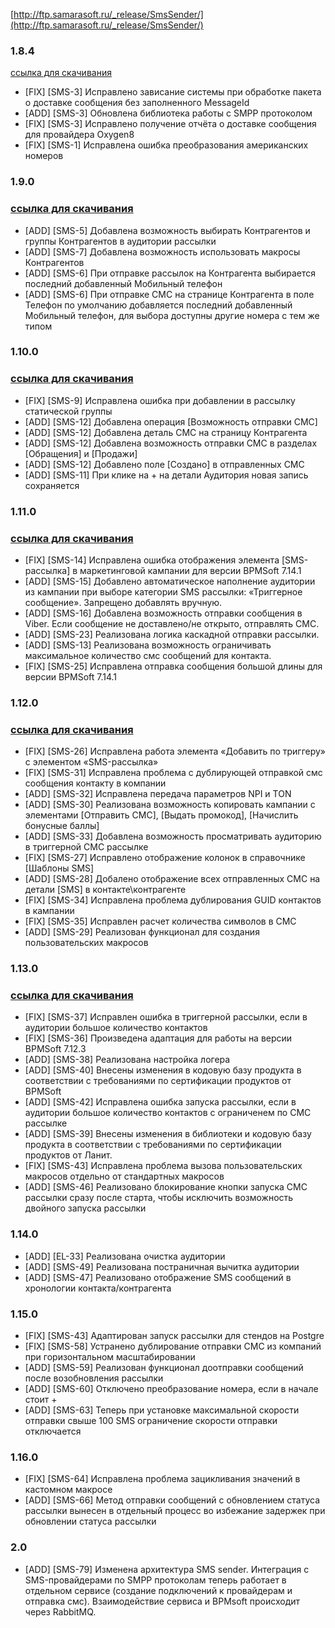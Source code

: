 [http://ftp.samarasoft.ru/_release/SmsSender/](http://ftp.samarasoft.ru/_release/SmsSender/)

### 1.8.4  
  
[ссылка для скачивания](http://ftp.samarasoft.ru/_release/SmsSender/1.8.4/SmsSender1.8.4.zip)[](https://samarasoft.com/docs/sms-sender/changelog/#1-8-4%D1%81%D1%81%D1%8B%D0%BB%D0%BA%D0%B0-%D0%B4%D0%BB%D1%8F-%D1%81%D0%BA%D0%B0%D1%87%D0%B8%D0%B2%D0%B0%D0%BD%D0%B8%D1%8F)

- [FIX] [SMS-3] Исправлено зависание системы при обработке пакета о доставке сообщения без заполненного MessageId
- [ADD] [SMS-3] Обновлена библиотека работы с SMPP протоколом
- [FIX] [SMS-3] Исправлено получение отчёта о доставке сообщения для провайдера Oxygen8
- [FIX] [SMS-1] Исправлена ошибка преобразования американских номеров

### 1.9.0[](https://samarasoft.com/docs/sms-sender/changelog/#1-9-0)

### [ссылка для скачивания](http://ftp.samarasoft.ru/_release/SmsSender/1.9.0/SmsSender1.9.0.zip)[](https://samarasoft.com/docs/sms-sender/changelog/#%D1%81%D1%81%D1%8B%D0%BB%D0%BA%D0%B0-%D0%B4%D0%BB%D1%8F-%D1%81%D0%BA%D0%B0%D1%87%D0%B8%D0%B2%D0%B0%D0%BD%D0%B8%D1%8F)

- [ADD] [SMS-5] Добавлена возможность выбирать Контрагентов и группы Контрагентов в аудитории рассылки
- [ADD] [SMS-7] Добавлена возможность использовать макросы Контрагентов
- [ADD] [SMS-6] При отправке рассылок на Контрагента выбирается последний добавленный Мобильный телефон
- [ADD] [SMS-6] При отправке СМС на странице Контрагента в поле Телефон по умолчанию добавляется последний добавленный Мобильный телефон, для выбора доступны другие номера с тем же типом

### 1.10.0[](https://samarasoft.com/docs/sms-sender/changelog/#1-10-0)

### [ссылка для скачивания](http://ftp.samarasoft.ru/_release/SmsSender/1.10.0/SmsSender1.10.0.zip)[](https://samarasoft.com/docs/sms-sender/changelog/#%D1%81%D1%81%D1%8B%D0%BB%D0%BA%D0%B0-%D0%B4%D0%BB%D1%8F-%D1%81%D0%BA%D0%B0%D1%87%D0%B8%D0%B2%D0%B0%D0%BD%D0%B8%D1%8F-1)

- [FIX] [SMS-9] Исправлена ошибка при добавлении в рассылку статической группы
- [ADD] [SMS-12] Добавлена операция [Возможность отправки СМС]
- [ADD] [SMS-12] Добавлена деталь СМС на страницу Контрагента
- [ADD] [SMS-12] Добавлена возможность отправки СМС в разделах [Обращения] и [Продажи]
- [ADD] [SMS-12] Добавлено поле [Создано] в отправленных СМС
- [ADD] [SMS-11] При клике на + на детали Аудитория новая запись сохраняется

### 1.11.0[](https://samarasoft.com/docs/sms-sender/changelog/#1-11-0)

### [ссылка для скачивания](http://ftp.samarasoft.ru/_release/SmsSender/1.11.0/SmsSender1.11.zip)[](https://samarasoft.com/docs/sms-sender/changelog/#%D1%81%D1%81%D1%8B%D0%BB%D0%BA%D0%B0-%D0%B4%D0%BB%D1%8F-%D1%81%D0%BA%D0%B0%D1%87%D0%B8%D0%B2%D0%B0%D0%BD%D0%B8%D1%8F-2)

- [FIX] [SMS-14] Исправлена ошибка отображения элемента [SMS-рассылка] в маркетинговой кампании для версии BPMSoft 7.14.1
- [ADD] [SMS-15] Добавлено автоматическое наполнение аудитории из кампании при выборе категории SMS рассылки: «Триггерное сообщение». Запрещено добавлять вручную.
- [ADD] [SMS-16] Добавлена возможность отправки сообщения в Viber. Если сообщение не доставлено/не открыто, отправлять СМС.
- [ADD] [SMS-23] Реализована логика каскадной отправки рассылки.
- [ADD] [SMS-13] Реализована возможность ограничивать максимальное количество смс сообщений для контакта.
- [FIX] [SMS-25] Исправлена отправка сообщения большой длины для версии BPMSoft 7.14.1  
    

### 1.12.0[](https://samarasoft.com/docs/sms-sender/changelog/#1-12-0)

### [ссылка для скачивания](http://ftp.samarasoft.ru/_release/SmsSender/1.12.0/SmsSender1.12.zip)[](https://samarasoft.com/docs/sms-sender/changelog/#%D1%81%D1%81%D1%8B%D0%BB%D0%BA%D0%B0-%D0%B4%D0%BB%D1%8F-%D1%81%D0%BA%D0%B0%D1%87%D0%B8%D0%B2%D0%B0%D0%BD%D0%B8%D1%8F-3)

- [FIX] [SMS-26] Исправлена работа элемента «Добавить по триггеру» с элементом «SMS-рассылка»
- [FIX] [SMS-31] Исправлена проблема с дублирующей отправкой смс сообщения контакту в компании
- [ADD] [SMS-32] Исправлена передача параметров NPI и TON
- [ADD] [SMS-30] Реализована возможность копировать кампании с элементами [Отправить СМС], [Выдать промокод], [Начислить бонусные баллы]
- [ADD] [SMS-33] Добавлена возможность просматривать аудиторию в триггерной СМС рассылке
- [FIX] [SMS-27] Исправлено отображение колонок в справочнике [Шаблоны SMS]
- [ADD] [SMS-28] Добалено отображение всех отправленных СМС на детали [SMS] в контакте\контрагенте
- [FIX] [SMS-34] Исправлена проблема дублирования GUID контактов в кампании
- [FIX] [SMS-35] Исправлен расчет количества символов в СМС
- [ADD] [SMS-29] Реализован функционал для создания пользовательских макросов

### 1.13.0[](https://samarasoft.com/docs/sms-sender/changelog/#1-13-0)

### [ссылка для скачивания](http://ftp.samarasoft.ru/_release/SmsSender/1.13.0/SmsSender1.13.zip)[](https://samarasoft.com/docs/sms-sender/changelog/#%D1%81%D1%81%D1%8B%D0%BB%D0%BA%D0%B0-%D0%B4%D0%BB%D1%8F-%D1%81%D0%BA%D0%B0%D1%87%D0%B8%D0%B2%D0%B0%D0%BD%D0%B8%D1%8F-4)

- [FIX] [SMS-37] Исправлен ошибка в триггерной рассылки, если в аудитории большое количество контактов
- [FIX] [SMS-36] Произведена адаптация для работы на версии BPMSoft 7.12.3
- [ADD] [SMS-38] Реализована настройка логера
- [ADD] [SMS-40] Внесены изменения в кодовую базу продукта в соответствии с требованиями по сертификации продуктов от BPMSoft
- [ADD] [SMS-42] Исправлена ошибка запуска рассылки, если в аудитории большое количество контактов с ограниченем по СМС рассылке
- [ADD] [SMS-39] Внесены изменения в библиотеки и кодовую базу продукта в соответствии с требованиями по сертификации продуктов от Ланит.
- [FIX] [SMS-43] Исправлена проблема вызова пользовательских макросов отдельно от стандартных макросов
- [ADD] [SMS-46] Реализовано блокирование кнопки запуска СМС рассылки сразу после старта, чтобы исключить возможность двойного запуска рассылки

### 1.14.0[](https://samarasoft.com/docs/sms-sender/changelog/#1-14-0)

- [ADD] [EL-33] Реализована очистка аудитории
- [ADD] [SMS-49] Реализована постраничная вычитка аудитории
- [ADD] [SMS-47] Реализовано отображение SMS сообщений в хронологии контакта/контрагента

### 1.15.0[](https://samarasoft.com/docs/sms-sender/changelog/#1-15-0)

- [FIX] [SMS-43] Адаптирован запуск рассылки для стендов на Postgre
- [FIX] [SMS-58] Устранено дублирование отправки СМС из компаний при горизонтальном масштабировании
- [ADD] [SMS-59] Реализован функционал доотправки сообщений после возобновления рассылки
- [ADD] [SMS-60] Отключено преобразование номера, если в начале стоит +
- [ADD] [SMS-63] Теперь при установке максимальной скорости отправки свыше 100 SMS ограничение скорости отправки отключается

### 1.16.0[](https://samarasoft.com/docs/sms-sender/changelog/#1-16-0)

- [FIX] [SMS-64] Исправлена проблема зацикливания значений в кастомном макросе
- [ADD] [SMS-66] Метод отправки сообщений с обновлением статуса рассылки вынесен в отдельный процесс во избежание задержек при обновлении статуса рассылки

### 2.0[](https://samarasoft.com/docs/sms-sender/changelog/#2-0)

- [ADD] [SMS-79] Изменена архитектура SMS sender. Интеграция с SMS-провайдерами по SMPP протоколам теперь работает в отдельном сервисе (создание подключений к провайдерам и отправка смс). Взаимодействие сервиса и BPMsoft происходит через RabbitMQ.